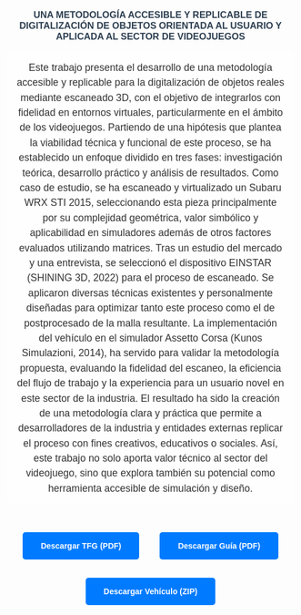 <!DOCTYPE html>
<html lang="es">
<head>
  <meta charset="UTF-8" />
  <meta name="viewport" content="width=device-width, initial-scale=1.0"/>
  <title>De lo Real a lo Virtual</title>
  <style>
    body {
      font-family: Arial, sans-serif;
      background-image: url('img/background.png');
      background-size: cover;
      background-position: center;
      background-repeat: no-repeat;
      color: #333;
      margin: 0;
      padding: 2rem;
      text-align: center;
    }
    h1, h3 {
      color: #2c3e50;
      text-shadow: 1px 1px 2px #fff;
      margin-bottom: 1rem;
    }
    p {
      max-width: 600px;
      margin: 0 auto 2rem;
      font-size: 1.1rem;
      background-color: rgba(255,255,255,0.8);
      padding: 1rem;
      border-radius: 8px;
      line-height: 1.5;
    }
    .btn {
      display: inline-block;
      margin: 1rem;
      padding: 1rem 2rem;
      background-color: #007BFF;
      color: #fff;
      text-decoration: none;
      border-radius: 5px;
      font-weight: bold;
      transition: background-color 0.3s ease;
    }
    .btn:hover {
      background-color: #0056b3;
    }
  </style>
</head>
<body>
  <h3>UNA METODOLOGÍA ACCESIBLE Y REPLICABLE DE 
  DIGITALIZACIÓN DE OBJETOS ORIENTADA AL USUARIO Y 
  APLICADA AL SECTOR DE VIDEOJUEGOS</h3>

  <p>
    Este trabajo presenta el desarrollo de una metodología accesible y replicable para la
    digitalización de objetos reales mediante escaneado 3D, con el objetivo de integrarlos
    con fidelidad en entornos virtuales, particularmente en el ámbito de los videojuegos.
    Partiendo de una hipótesis que plantea la viabilidad técnica y funcional de este proceso,
    se ha establecido un enfoque dividido en tres fases: investigación teórica, desarrollo
    práctico y análisis de resultados. Como caso de estudio, se ha escaneado y virtualizado
    un Subaru WRX STI 2015, seleccionando esta pieza principalmente por su complejidad
    geométrica, valor simbólico y aplicabilidad en simuladores además de otros factores
    evaluados utilizando matrices. Tras un estudio del mercado y una entrevista, se
    seleccionó el dispositivo EINSTAR (SHINING 3D, 2022) para el proceso de escaneado. Se
    aplicaron diversas técnicas existentes y personalmente diseñadas para optimizar tanto
    este proceso como el de postprocesado de la malla resultante. La implementación del
    vehículo en el simulador Assetto Corsa (Kunos Simulazioni, 2014), ha servido para
    validar la metodología propuesta, evaluando la fidelidad del escaneo, la eficiencia del
    flujo de trabajo y la experiencia para un usuario novel en este sector de la industria. El
    resultado ha sido la creación de una metodología clara y práctica que permite a
    desarrolladores de la industria y entidades externas replicar el proceso con fines
    creativos, educativos o sociales. Así, este trabajo no solo aporta valor técnico al sector
    del videojuego, sino que explora también su potencial como herramienta accesible de
    simulación y diseño.
  </p>

  <div>
    <a href="https://github.com/DE-LO-REAL-A-LO-VIRTUAL/DE-LO-REAL-A-LO-VIRTUAL.github.io/raw/main/TFG.pdf" class="btn" download="TFG.pdf">Descargar TFG (PDF)</a>
    <a href="https://github.com/DE-LO-REAL-A-LO-VIRTUAL/DE-LO-REAL-A-LO-VIRTUAL.github.io/raw/main/Guia.pdf" class="btn" download="Guia.pdf">Descargar Guía (PDF)</a>
    <a href="https://github.com/DE-LO-REAL-A-LO-VIRTUAL/DE-LO-REAL-A-LO-VIRTUAL.github.io/releases/download/v1.0/Subaru_WRX_STI_2015.zip" class="btn" download>Descargar Vehículo (ZIP)</a>
  </div>
</body>
</html>
